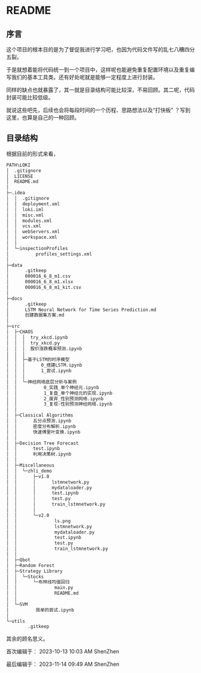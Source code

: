 # README
## 序言
这个项目的根本目的是为了督促我进行学习吧，也因为代码文件写的乱七八糟四分五裂。

于是就想着能将代码统一到一个项目中，这样呢也能避免重复配置环境以及重复编写我们的基本工具类。还有好处呢就是能够一定程度上进行封装。

同样的缺点也就暴露了，其一就是目录结构可能比较深，不易回顾。其二呢，代码封装可能比较低级。

就说这些吧先，后续也会将每段时间的一个历程、思路想法以及“打快板” ？写到这里，也算是自己的一种回顾。

## 目录结构
根据目前的形式来看，
```bash
PATH\LOKI
│  .gitignore
│  LICENSE
│  README.md
│
├─.idea
│  │  .gitignore
│  │  deployment.xml
│  │  loki.iml
│  │  misc.xml
│  │  modules.xml
│  │  vcs.xml
│  │  webServers.xml
│  │  workspace.xml
│  │
│  └─inspectionProfiles
│          profiles_settings.xml
│
├─data
│      .gitkeep
│      000016_6_8_m1.csv
│      000016_6_8_m1.xlsx
│      000016_6_8_m1_kit.csv
│
├─docs
│      .gitkeep
│      LSTM Neural Network for Time Series Prediction.md
│      创建数据集方案.md
│
├─src
│  ├─CHAOS
│  │  │  try_xkcd.ipynb
│  │  │  try_xkcd.py
│  │  │  股价涨跌概率预测.ipynb
│  │  │
│  │  ├─基于LSTM的时序模型
│  │  │      0_搭建LSTM.ipynb
│  │  │      1_尝试.ipynb
│  │  │
│  │  └─神经网络底层分析与案例
│  │          0_实践_单个神经元.ipynb
│  │          1_复盘_单个神经元的实现.ipynb
│  │          2_废弃_性别预测网络.ipynb
│  │          3_复现-性别预测神经网络.ipynb
│  │
│  ├─Classical Algorithms
│  │      五分点预测.ipynb
│  │      密度分布解析.ipynb
│  │      快速傅里叶变换.ipynb
│  │
│  ├─Decision Tree Forecast
│  │      test.ipynb
│  │      利用决策树.ipynb
│  │
│  ├─Miscellaneous
│  │  └─zhli_demo
│  │      ├─v1.0
│  │      │      lstmnetwork.py
│  │      │      mydataloader.py
│  │      │      test.ipynb
│  │      │      test.py
│  │      │      train_lstmnetwork.py
│  │      │
│  │      └─v2.0
│  │              ls.png
│  │              lstmnetwork.py
│  │              mydataloader.py
│  │              test.ipynb
│  │              test.py
│  │              train_lstmnetwork.py
│  │
│  ├─Qbot
│  ├─Random Forest
│  ├─Strategy Library
│  │  └─Stocks
│  │      └─布林线均值回归
│  │              main.py
│  │              README.md
│  │
│  └─SVM
│          简单的尝试.ipynb
│
└─utils
        .gitkeep

```

其余的顾名思义。

首次编辑于： 2023-10-13 10:03 AM ShenZhen

最后编辑于： 2023-11-14 09:49 AM ShenZhen 

